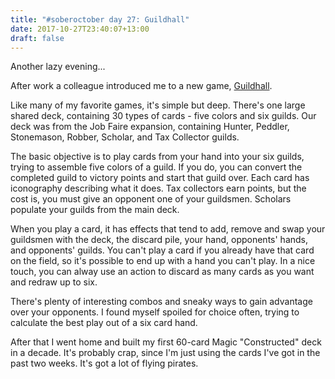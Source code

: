 ```yaml
---
title: "#soberoctober day 27: Guildhall"
date: 2017-10-27T23:40:07+13:00
draft: false
---
```


Another lazy evening...

After work a colleague introduced me to a new game, [Guildhall](https://www.boardgamegeek.com/boardgame/142121/guildhall-job-faire).

Like many of my favorite games, it's simple but deep. There's one large shared deck, containing 30 types of cards - five colors and six guilds. Our deck was from the Job Faire expansion, containing Hunter, Peddler, Stonemason, Robber, Scholar, and Tax Collector guilds.

The basic objective is to play cards from your hand into your six guilds, trying to assemble five colors of a guild. If you do, you can convert the completed guild to victory points and start that guild over.
Each card has iconography describing what it does. Tax collectors earn points, but the cost is, you must give an opponent one of your
guildsmen. Scholars populate your guilds from the main deck.

When you play a card, it has effects that tend to add, remove and swap your guildsmen with the deck, the discard pile, your hand, opponents' hands, and opponents' guilds. You can't play a card if you already have that card on the field, so it's possible to end up with a hand you can't play. In a nice touch, you can alway use an action to discard as many cards as you want and redraw up to six.

There's plenty of interesting combos and sneaky ways to gain advantage over your opponents. I found myself spoiled for choice often, trying to calculate the best play out of a six card hand.

After that I went home and built my first 60-card Magic "Constructed" deck in a decade. It's probably crap, since I'm just using the cards
I've got in the past two weeks. It's got a lot of flying pirates.
